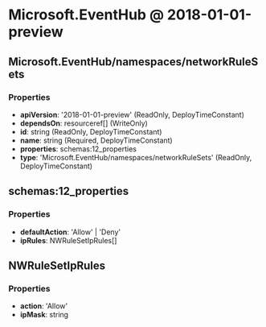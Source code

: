# Microsoft.EventHub @ 2018-01-01-preview

## Microsoft.EventHub/namespaces/networkRuleSets
### Properties
* **apiVersion**: '2018-01-01-preview' (ReadOnly, DeployTimeConstant)
* **dependsOn**: resourceref[] (WriteOnly)
* **id**: string (ReadOnly, DeployTimeConstant)
* **name**: string (Required, DeployTimeConstant)
* **properties**: schemas:12_properties
* **type**: 'Microsoft.EventHub/namespaces/networkRuleSets' (ReadOnly, DeployTimeConstant)

## schemas:12_properties
### Properties
* **defaultAction**: 'Allow' | 'Deny'
* **ipRules**: NWRuleSetIpRules[]

## NWRuleSetIpRules
### Properties
* **action**: 'Allow'
* **ipMask**: string

